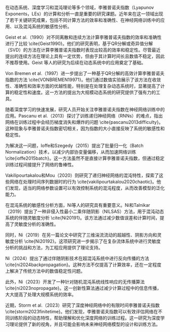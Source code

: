 在动态系统、深度学习和混沌理论等多个领域，李雅普诺夫指数（Lyapunov Exponents，LEs）的计算和分析一直是重要的研究课题。近年来在这一领域出现了若干关键研究成果，包括不同计算方法的效率和准确性、在神经网络训练中的应用、以及混沌系统的敏感性分析。

Geist et al.（1990）对不同离散和连续方法计算李雅普诺夫指数的效率和准确性进行了比较 \cite{Geist1990}。他们的研究表明，基于QR分解或奇异值分解（SVD）的方法在计算李雅普诺夫指数时表现出较高的效率和稳定性。尽管最近提出的连续方法在理论上具有一定优势，但由于其计算时间长且数值不稳定，因此不推荐使用。Geist 等人的研究为后续在动态系统中的应用奠定了基础。

Von Bremen et al.（1997）进一步提出了一种基于QR分解的高效计算李雅普诺夫指数的方法 \cite{VONBREMEN19971}。他们通过数值实验展示了该方法在收敛性、准确性和效率方面的优越性能，特别是在处理复杂动态系统时，显著提高了计算的稳定性和速度。这一方法的提出为大规模动态系统的研究提供了强有力的工具。

随着深度学习的快速发展，研究人员开始关注李雅普诺夫指数在神经网络训练中的应用。Pascanu et al.（2013）探讨了训练递归神经网络（RNNs）的难点，指出网络在训练过程中会经历梯度消失和爆炸的问题 \cite{pascanu2013difficulty}。这种现象与李雅普诺夫指数密切相关，因为指数的大小直接反映了系统的敏感性和稳定性。

为解决这一问题，Ioffe和Szegedy（2015）提出了批量归一化（Batch Normalization）技术，以减少内部协变量偏移，从而加速网络训练 \cite{ioffe2015batch}。这一方法虽然不是直接计算李雅普诺夫指数，但通过稳定训练过程间接提升了网络的鲁棒性。

Vakilipourtakalou和Mou（2020）则研究了递归神经网络的混沌特性，探索了这些网络在处理时间序列数据时的行为 \cite{vakilipourtakalou2020chaotic}。他们发现，适当的网络参数设置可以有效控制系统的混沌程度，从而改善模型的泛化能力。

在混沌系统的敏感性分析方面，Ni等人的研究具有重要意义。Ni和Talnikar（2019）提出了一种非侵入性最小二乘伴随阴影（NILSAS）方法，用于混沌动态系统的伴随灵敏度分析 \cite{Ni20191}。该方法通过减少数值误差和计算时间，提高了灵敏度分析的准确性。

同时，Ni（2019）在另一篇论文中研究了三维湍流流动的超越性、阴影方向和灵敏度分析 \cite{Ni20192}。这项研究进一步揭示了在复杂流体系统中进行灵敏度分析的挑战和方法，为工程应用提供了理论支持。

Ni（2024）提出了通过伴随阴影技术在超混沌系统中进行反向传播的方法 \cite{ni2024backpropagation}。这种方法不仅提高了计算效率，还在一定程度上解决了传统方法中的数值稳定性问题。

此外，Ni（2023）开发了一种针对随机混沌系统线性响应的无传播算法 \cite{ni2023nopropagate}。这一创新性算法通过减少计算过程中的信息传播，大大提高了处理大规模系统的效率。

近期，Storm et al.（2023）研究了深度神经网络中的有限时间李雅普诺夫指数 \cite{storm2023finitetime}。他们发现，李雅普诺夫指数可以有效评估网络在不同训练阶段的动态特性，帮助理解和优化深度网络的训练过程。这一研究为深度学习理论提供了新的视角，并且可能会影响未来神经网络模型的设计和训练方法。